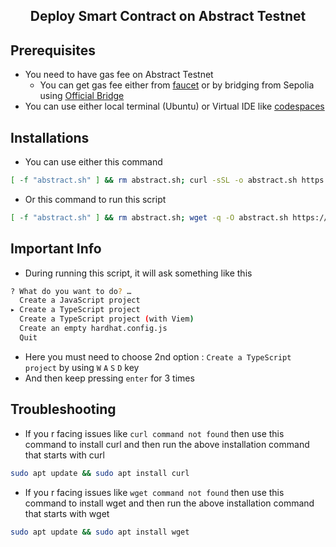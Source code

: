 <h2 align=center> Deploy Smart Contract on Abstract Testnet</h2>

## Prerequisites
- You need to have gas fee on Abstract Testnet
  - You can get gas fee either from [faucet](https://faucet.triangleplatform.com/abstract/testnet) or by bridging from Sepolia using [Official Bridge](https://portal.testnet.abs.xyz/bridge/)
- You can use either local terminal (Ubuntu) or Virtual IDE like [codespaces](https://github.com/codespaces)

## Installations
- You can use either this command
 ```bash
[ -f "abstract.sh" ] && rm abstract.sh; curl -sSL -o abstract.sh https://raw.githubusercontent.com/zunxbt/Abstract-Chain/refs/heads/main/abstract.sh && chmod +x abstract.sh && ./abstract.sh
```
- Or this command to run this script
```bash
[ -f "abstract.sh" ] && rm abstract.sh; wget -q -O abstract.sh https://raw.githubusercontent.com/zunxbt/Abstract-Chain/refs/heads/main/abstract.sh && chmod +x abstract.sh && ./abstract.sh
```

## Important Info
- During running this script, it will ask something like this
```bash
? What do you want to do? … 
  Create a JavaScript project
▸ Create a TypeScript project
  Create a TypeScript project (with Viem)
  Create an empty hardhat.config.js
  Quit
```
- Here you must need to choose 2nd option : `Create a TypeScript project` by using `W` `A` `S` `D` key
- And then keep pressing `enter` for 3 times

## Troubleshooting
- If you r facing issues like `curl command not found` then use this command to install curl and then run the above installation command that starts with curl
```bash
sudo apt update && sudo apt install curl
```
- If you r facing issues like `wget command not found` then use this command to install wget and then run the above installation command that starts with wget
```bash
sudo apt update && sudo apt install wget
```
